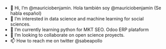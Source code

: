 - 👋 Hi, I’m @mauriciobenjamin. Hola también soy @mauriciobenjamin (Se habla español)
- 👀 I’m interested in data science and machine learning for social sciences.
- 🌱 I’m currently learning python for MKT SEO. Odoo ERP plataform
- 💞️ I’m looking to collaborate on open science proyects.
- 📫 How to reach me on twitter @sabeapollo

<!---
mauriciobenjamin/mauriciobenjamin is a ✨ special ✨ repository because its `README.md` (this file) appears on your GitHub profile.
You can click the Preview link to take a look at your changes.
--->
